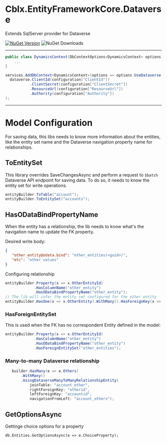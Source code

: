 # Cblx.EntityFrameworkCore.Dataverse
Extends SqlServer provider for Dataverse

[![NuGet Version](https://img.shields.io/nuget/v/Cblx.EntityFrameworkCore.Dataverse)](https://www.nuget.org/packages/Cblx.EntityFrameworkCore.Dataverse)
![NuGet Downloads](https://img.shields.io/nuget/dt/Cblx.EntityFrameworkCore.Dataverse)



---

```csharp
public class DynamicsContext(DbContextOptions<DynamicsContext> options) : DataverseDbContext(options){
    ...
}
```

```csharp
services.AddDbContext<DynamicsContext>(options => options.UseDataverse(dataverse =>
  dataverse.ClientId(configuration["ClientId"])
           .ClientSecret(configuration["ClientSecret"])
           .ResourceUrl(configuration["ResourceUrl"])
           .Authority(configuration["Authority"])
);
```
---
# Model Configuration

For saving data, this libs needs to know more information about the entities, like the entity set name and the Dataverse navigation property name for relationships.

## ToEntitySet

This library overrides SaveChangesAsync and perform a request to `$batch` Dataverse API endpoint for saving data.
To do so, it needs to know the entity set for write operations.

```csharp
entityBuilder.ToTable("account");
entityBuilder.ToEntitySet("accounts");
```

## HasODataBindPropertyName

When the entity has a relationship, the lib needs to know what's the navigation name to update the FK property.

Desired write body:

```json
{
   "other_entity@odata.bind": "other_entities(<guid>)",
   "etc": "other values"
}
```
Configuring relationship
```csharp
entityBuilder.Property(x => x.OtherEntityId)
             .HasColumnName("other_entity")
             .HasODataBindPropertyName("other_entity");
// The lib will infer the entity set configured for the other entity
entityBuilder.HasOne(x => x.OtherEntity).WithMany().HasForeignKey(x => x.OtherEntityId);
```
### HasForeignEntitySet
This is used when the FK has no correspondent Entity defined in the model:
```csharp
entityBuilder.Property(x => x.OtherEntityId)
             .HasColumnName("other_entity")
             .HasODataBindPropertyName("other_entity")
             .HasForeignEntitySet("other_entities");
```

### Many-to-many Dataverse relationship

```csharp
   builder.HasMany(e => e.Others)
       .WithMany()
       .UsingDataverseManyToManyRelationshipEntity(
           joinTable: "account_other", 
           rightForeignKey: "otherid", 
           leftForeignKey: "accountid", 
           navigationFromLeft: "account_others");
```

## GetOptionsAsync

Gettinge choice options for a property

```
db.Entities.GetOptionsAsync(e => e.ChoiceProperty);
```
